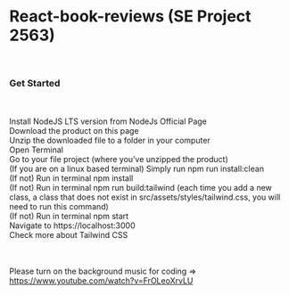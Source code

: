 # React-book-reviews (SE Project 2563)
<br>
<h3>Get Started</h3><br><br>
Install NodeJS LTS version from NodeJs Official Page<br>
Download the product on this page<br>
Unzip the downloaded file to a folder in your computer<br>
Open Terminal<br>
Go to your file project (where you’ve unzipped the product)<br>
(If you are on a linux based terminal) Simply run npm run install:clean<br>
(If not) Run in terminal npm install<br>
(If not) Run in terminal npm run build:tailwind (each time you add a new class, a class that does not exist in src/assets/styles/tailwind.css, you will need to run this command)<br>
(If not) Run in terminal npm start<br>
Navigate to https://localhost:3000<br>
Check more about Tailwind CSS<br><br><br>

Please turn on the background music for coding
=> https://www.youtube.com/watch?v=FrOLeoXrvLU

